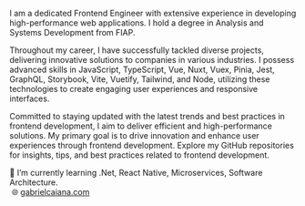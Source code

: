 I am a dedicated Frontend Engineer with extensive experience in developing high-performance web applications. I hold a degree in Analysis and Systems Development from FIAP.

Throughout my career, I have successfully tackled diverse projects, delivering innovative solutions to companies in various industries. I possess advanced skills in JavaScript, TypeScript, Vue, Nuxt, Vuex, Pinia, Jest, GraphQL, Storybook, Vite, Vuetify, Tailwind, and Node, utilizing these technologies to create engaging user experiences and responsive interfaces.

Committed to staying updated with the latest trends and best practices in frontend development, I aim to deliver efficient and high-performance solutions. My primary goal is to drive innovation and enhance user experiences through frontend development. Explore my GitHub repositories for insights, tips, and best practices related to frontend development.

🌱 I’m currently learning .Net, React Native, Microservices, Software Architecture. </br>
 🌐 [gabrielcaiana.com](https://www.gabrielcaiana.com)
